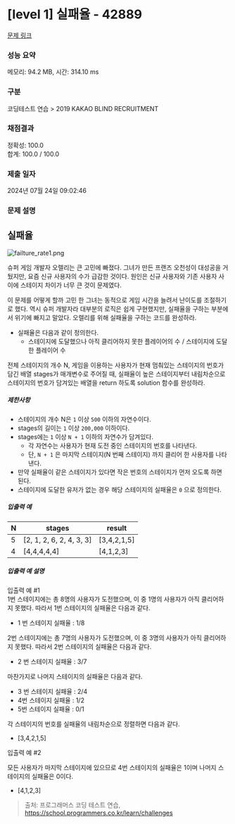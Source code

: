 # [level 1] 실패율 - 42889 

[문제 링크](https://school.programmers.co.kr/learn/courses/30/lessons/42889) 

### 성능 요약

메모리: 94.2 MB, 시간: 314.10 ms

### 구분

코딩테스트 연습 > 2019 KAKAO BLIND RECRUITMENT

### 채점결과

정확성: 100.0<br/>합계: 100.0 / 100.0

### 제출 일자

2024년 07월 24일 09:02:46

### 문제 설명

<h2>실패율</h2>

<p><img src="https://grepp-programmers.s3.amazonaws.com/files/production/bde471d8ac/48ddf1cc-c4ea-499d-b431-9727ee799191.png" title="" alt="failture_rate1.png"></p>

<p>슈퍼 게임 개발자 오렐리는 큰 고민에 빠졌다. 그녀가 만든 프랜즈 오천성이 대성공을 거뒀지만, 요즘 신규 사용자의 수가 급감한 것이다. 원인은 신규 사용자와 기존 사용자 사이에 스테이지 차이가 너무 큰 것이 문제였다.</p>

<p>이 문제를 어떻게 할까 고민 한 그녀는 동적으로 게임 시간을 늘려서 난이도를 조절하기로 했다. 역시 슈퍼 개발자라 대부분의 로직은 쉽게 구현했지만, 실패율을 구하는 부분에서 위기에 빠지고 말았다. 오렐리를 위해 실패율을 구하는 코드를 완성하라.</p>

<ul>
<li>실패율은 다음과 같이 정의한다.

<ul>
<li>스테이지에 도달했으나 아직 클리어하지 못한 플레이어의 수 / 스테이지에 도달한 플레이어 수</li>
</ul></li>
</ul>

<p>전체 스테이지의 개수 N, 게임을 이용하는 사용자가 현재 멈춰있는 스테이지의 번호가 담긴 배열 stages가 매개변수로 주어질 때, 실패율이 높은 스테이지부터 내림차순으로 스테이지의 번호가 담겨있는 배열을 return 하도록 solution 함수를 완성하라.</p>

<h5>제한사항</h5>

<ul>
<li>스테이지의 개수 N은 <code>1</code> 이상 <code>500</code> 이하의 자연수이다.</li>
<li>stages의 길이는 <code>1</code> 이상 <code>200,000</code> 이하이다.</li>
<li>stages에는 <code>1</code> 이상 <code>N + 1</code> 이하의 자연수가 담겨있다.

<ul>
<li>각 자연수는 사용자가 현재 도전 중인 스테이지의 번호를 나타낸다.</li>
<li>단, <code>N + 1</code> 은 마지막 스테이지(N 번째 스테이지) 까지 클리어 한 사용자를 나타낸다.</li>
</ul></li>
<li>만약 실패율이 같은 스테이지가 있다면 작은 번호의 스테이지가 먼저 오도록 하면 된다.</li>
<li>스테이지에 도달한 유저가 없는 경우 해당 스테이지의 실패율은 <code>0</code> 으로 정의한다.</li>
</ul>

<h5>입출력 예</h5>
<table class="table">
        <thead><tr>
<th>N</th>
<th>stages</th>
<th>result</th>
</tr>
</thead>
        <tbody><tr>
<td>5</td>
<td>[2, 1, 2, 6, 2, 4, 3, 3]</td>
<td>[3,4,2,1,5]</td>
</tr>
<tr>
<td>4</td>
<td>[4,4,4,4,4]</td>
<td>[4,1,2,3]</td>
</tr>
</tbody>
      </table>
<h5>입출력 예 설명</h5>

<p>입출력 예 #1<br>
1번 스테이지에는 총 8명의 사용자가 도전했으며, 이 중 1명의 사용자가 아직 클리어하지 못했다. 따라서 1번 스테이지의 실패율은 다음과 같다.</p>

<ul>
<li>1 번 스테이지 실패율 : 1/8</li>
</ul>

<p>2번 스테이지에는 총 7명의 사용자가 도전했으며, 이 중 3명의 사용자가 아직 클리어하지 못했다. 따라서 2번 스테이지의 실패율은 다음과 같다.</p>

<ul>
<li>2 번 스테이지 실패율 : 3/7</li>
</ul>

<p>마찬가지로 나머지 스테이지의 실패율은 다음과 같다.</p>

<ul>
<li>3 번 스테이지 실패율 : 2/4</li>
<li>4번 스테이지 실패율 : 1/2</li>
<li>5번 스테이지 실패율 : 0/1</li>
</ul>

<p>각 스테이지의 번호를 실패율의 내림차순으로 정렬하면 다음과 같다.</p>

<ul>
<li>[3,4,2,1,5]</li>
</ul>

<p>입출력 예 #2</p>

<p>모든 사용자가 마지막 스테이지에 있으므로 4번 스테이지의 실패율은 1이며 나머지 스테이지의 실패율은 0이다.</p>

<ul>
<li>[4,1,2,3]</li>
</ul>


> 출처: 프로그래머스 코딩 테스트 연습, https://school.programmers.co.kr/learn/challenges
